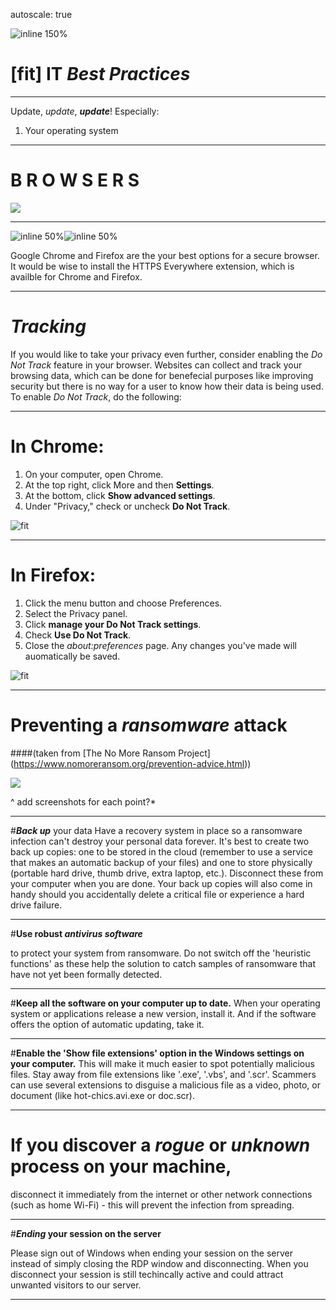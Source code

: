 autoscale: true

![inline 150%](OneCert.png)
# [fit] **IT** _**Best Practices**_

---

Update, _update_, _**update**_! Especially:
  1. Your operating system


---

# **B R O W S E R S**

![](Chrome_and_Firefox_Logos.png)

---

![inline 50%](chrome-512.png)![inline 50%](firefox-512.png)

Google Chrome and Firefox are the your best options for a secure browser. It would be wise to install the HTTPS Everywhere extension, which is availble for Chrome and Firefox.

---

# _**Tracking**_

If you would like to take your privacy even further, consider enabling the _Do Not Track_ feature in your browser. Websites can collect and track your browsing data, which can be done for benefecial purposes like improving security but there is no way for a user to know how their data is being used. To enable _Do Not Track_, do the following:

---

# In Chrome:
  1. On your computer, open Chrome. 
  2. At the top right, click More and then **Settings**.
  3. At the bottom, click **Show advanced settings**.
  4. Under "Privacy," check or uncheck **Do Not Track**.

![fit](chrome-512.png)

---

# In Firefox:
  1. Click the menu button and choose Preferences.
  2. Select the Privacy panel.
  3. Click **manage your Do Not Track settings**.
  4. Check **Use Do Not Track**.
  5. Close the _about:preferences_ page. Any changes you've made will auomatically be saved.

![fit](firefox-512.png)

---

# Preventing a _**ransomware**_ attack  
####(taken from [The No More Ransom Project] (https://www.nomoreransom.org/prevention-advice.html))

![](cerber3.png)

^ add screenshots for each point?*

---

#_**Back up**_ your data
Have a recovery system in place so a ransomware infection can't destroy your personal data forever. It's best to create two back up copies: one to be stored in the cloud (remember to use a service that makes an automatic backup of your files) and one to store physically (portable hard drive, thumb drive, extra laptop, etc.). Disconnect these from your computer when you are done. Your back up copies will also come in handy should you accidentally delete a critical file or experience a hard drive failure.

---

#**Use robust _antivirus software_**

to protect your system from ransomware. Do not switch off the 'heuristic functions' as these help the solution to catch samples of ransomware that have not yet been formally detected.

---

#**Keep all the software on your computer up to date.** 
When your operating system or applications release a new version, install it. And if the software offers the option of automatic updating, take it.

---

#**Enable the 'Show file extensions' option in the Windows settings on your computer.** 
This will make it much easier to spot potentially malicious files. Stay away from file extensions like '.exe', '.vbs', and '.scr'. Scammers can use several extensions to disguise a malicious file as a video, photo, or document (like hot-chics.avi.exe or doc.scr).

---

# **If you discover a _rogue_ or _unknown_ process on your machine,** 

disconnect it immediately from the internet or other network connections (such as home Wi-Fi) - this will prevent the infection from spreading.

---

#**_Ending_ your session on the server**

Please sign out of Windows when ending your session on the server instead of simply closing the RDP window and disconnecting. When you disconnect your session is still techincally active and could attract unwanted visitors to our server.

---


